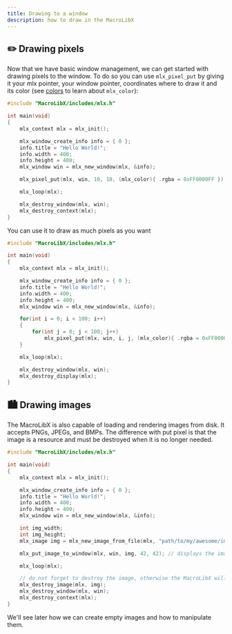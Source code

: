 ```yaml
---
title: Drawing to a window
description: how to draw in the MacroLibX
---
```


## ✏️ Drawing pixels
Now that we have basic window management, we can get started with drawing pixels to the window.
To do so you can use `mlx_pixel_put` by giving it your mlx pointer, your window pointer, coordinates where to draw it and its color (see [colors](/guides/colors) to learn about `mlx_color`):

```c
#include "MacroLibX/includes/mlx.h"

int main(void)
{
    mlx_context mlx = mlx_init();

    mlx_window_create_info info = { 0 };
    info.title = "Hello World!";
    info.width = 400;
    info.height = 400;
    mlx_window win = mlx_new_window(mlx, &info);

    mlx_pixel_put(mlx, win, 10, 10, (mlx_color){ .rgba = 0xFF0000FF }); // draws a red pixel at x,y = 10,10

    mlx_loop(mlx);

    mlx_destroy_window(mlx, win);
    mlx_destroy_context(mlx);
}
```

You can use it to draw as much pixels as you want

```c
#include "MacroLibX/includes/mlx.h"

int main(void)
{
    mlx_context mlx = mlx_init();

    mlx_window_create_info info = { 0 };
    info.title = "Hello World!";
    info.width = 400;
    info.height = 400;
    mlx_window win = mlx_new_window(mlx, &info);

    for(int i = 0; i < 100; i++)
    {
        for(int j = 0; j < 100; j++)
            mlx_pixel_put(mlx, win, i, j, (mlx_color){ .rgba = 0xFF0000FF });
    }

    mlx_loop(mlx);

    mlx_destroy_window(mlx, win);
    mlx_destroy_display(mlx);
}
```

## 🏙️ Drawing images

The MacroLibX is also capable of loading and rendering images from disk. It accepts PNGs, JPEGs, and BMPs.
The difference with put pixel is that the image is a resource and must be destroyed when it is no longer needed.

```c
#include "MacroLibX/includes/mlx.h"

int main(void)
{
    mlx_context mlx = mlx_init();

    mlx_window_create_info info = { 0 };
    info.title = "Hello World!";
    info.width = 400;
    info.height = 400;
    mlx_window win = mlx_new_window(mlx, &info);

    int img_width;
    int img_height;
    mlx_image img = mlx_new_image_from_file(mlx, "path/to/my/awesome/image.png", &img_width, &img_height);

    mlx_put_image_to_window(mlx, win, img, 42, 42); // displays the image at x,y = 42,42

    mlx_loop(mlx);

    // do not forget to destroy the image, otherwise the MacroLibX will yell at you !
    mlx_destroy_image(mlx, img);
    mlx_destroy_window(mlx, win);
    mlx_destroy_context(mlx);
}
```

We'll see later how we can create empty images and how to manipulate them.
